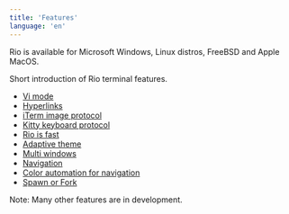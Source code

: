 ```yaml
---
title: 'Features'
language: 'en'
---
```


Rio is available for Microsoft Windows, Linux distros, FreeBSD and Apple MacOS.

Short introduction of Rio terminal features.

- [Vi mode](/docs/features/vi-mode)
- [Hyperlinks](/docs/features/hyperlinks)
- [iTerm image protocol](/rio/docs/features/iterm-image-protocol)
- [Kitty keyboard protocol](/docs/features/kitty-keyboard-protocol)
- [Rio is fast](/docs/features/rio-is-fast)
- [Adaptive theme](/docs/features/adaptive-theme)
- [Multi windows](/docs/features/multi-windows)
- [Navigation](/docs/features/navigation)
- [Color automation for navigation](/docs/features/color-automation-for-navigation)
- [Spawn or Fork](/docs/features/spawn-or-fork)

Note: Many other features are in development.
